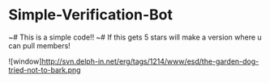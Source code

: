 # Simple-Verification-Bot
~# This is a simple code!!
~# If this gets 5 stars will make a version where u can pull members!

![window]http://svn.delph-in.net/erg/tags/1214/www/esd/the-garden-dog-tried-not-to-bark.png
